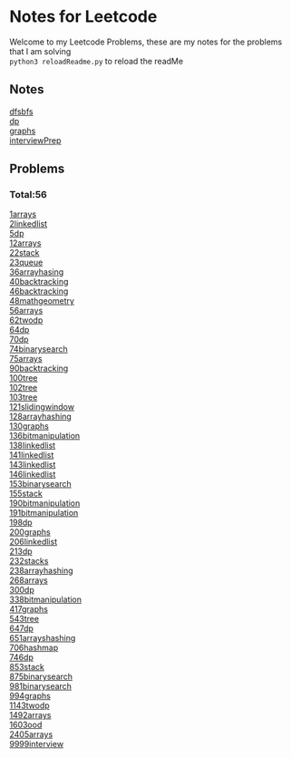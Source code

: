 # Notes for Leetcode
Welcome to my Leetcode Problems, these are my notes for the problems that I am solving<br>
`python3 reloadReadme.py` to reload the readMe

## Notes
[dfsbfs](./notes/dfsbfs.md)<br>
[dp](./notes/dp.md)<br>
[graphs](./notes/graphs.md)<br>
[interviewPrep](./notes/interviewPrep.md)<br>

## Problems 
 ### Total:56
[1arrays](./problems/1arrays.md)<br>
[2linkedlist](./problems/2linkedlist.md)<br>
[5dp](./problems/5dp.md)<br>
[12arrays](./problems/12arrays.md)<br>
[22stack](./problems/22stack.md)<br>
[23queue](./problems/23queue.md)<br>
[36arrayhasing](./problems/36arrayhasing.md)<br>
[40backtracking](./problems/40backtracking.md)<br>
[46backtracking](./problems/46backtracking.md)<br>
[48mathgeometry](./problems/48mathgeometry.md)<br>
[56arrays](./problems/56arrays.md)<br>
[62twodp](./problems/62twodp.md)<br>
[64dp](./problems/64dp.md)<br>
[70dp](./problems/70dp.md)<br>
[74binarysearch](./problems/74binarysearch.md)<br>
[75arrays](./problems/75arrays.md)<br>
[90backtracking](./problems/90backtracking.md)<br>
[100tree](./problems/100tree.md)<br>
[102tree](./problems/102tree.md)<br>
[103tree](./problems/103tree.md)<br>
[121slidingwindow](./problems/121slidingwindow.md)<br>
[128arrayhashing](./problems/128arrayhashing.md)<br>
[130graphs](./problems/130graphs.md)<br>
[136bitmanipulation](./problems/136bitmanipulation.md)<br>
[138linkedlist](./problems/138linkedlist.md)<br>
[141linkedlist](./problems/141linkedlist.md)<br>
[143linkedlist](./problems/143linkedlist.md)<br>
[146linkedlist](./problems/146linkedlist.md)<br>
[153binarysearch](./problems/153binarysearch.md)<br>
[155stack](./problems/155stack.md)<br>
[190bitmanipulation](./problems/190bitmanipulation.md)<br>
[191bitmanipulation](./problems/191bitmanipulation.md)<br>
[198dp](./problems/198dp.md)<br>
[200graphs](./problems/200graphs.md)<br>
[206linkedlist](./problems/206linkedlist.md)<br>
[213dp](./problems/213dp.md)<br>
[232stacks](./problems/232stacks.md)<br>
[238arrayhashing](./problems/238arrayhashing.md)<br>
[268arrays](./problems/268arrays.md)<br>
[300dp](./problems/300dp.md)<br>
[338bitmanipulation](./problems/338bitmanipulation.md)<br>
[417graphs](./problems/417graphs.md)<br>
[543tree](./problems/543tree.md)<br>
[647dp](./problems/647dp.md)<br>
[651arrayshashing](./problems/651arrayshashing.md)<br>
[706hashmap](./problems/706hashmap.md)<br>
[746dp](./problems/746dp.md)<br>
[853stack](./problems/853stack.md)<br>
[875binarysearch](./problems/875binarysearch.md)<br>
[981binarysearch](./problems/981binarysearch.md)<br>
[994graphs](./problems/994graphs.md)<br>
[1143twodp](./problems/1143twodp.md)<br>
[1492arrays](./problems/1492arrays.md)<br>
[1603ood](./problems/1603ood.md)<br>
[2405arrays](./problems/2405arrays.md)<br>
[9999interview](./problems/9999interview.md)<br>
